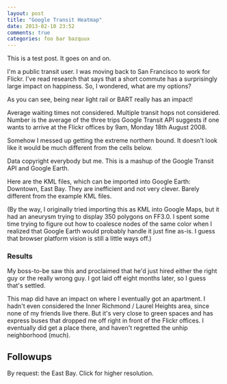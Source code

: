 ```yaml
---
layout: post
title: "Google Transit Heatmap"
date: 2013-02-10 23:52
comments: true
categories: foo bar bazquux
---
```

This is a test post. It goes on and on. 

I'm a public transit user. I was moving back to San Francisco to work for Flickr. I've read research that says that a short commute has a surprisingly large impact on happiness. So, I wondered, what are my options?

As you can see, being near light rail or BART really has an impact!

Average waiting times not considered. Multiple transit hops not considered. Number is the average of the three trips Google Transit API suggests if one wants to arrive at the Flickr offices by 9am, Monday 18th August 2008.

Somehow I messed up getting the extreme northern bound. It doesn't look like it would be much different from the cells below.

Data copyright everybody but me. This is a mashup of the Google Transit API and Google Earth.

Here are the KML files, which can be imported into Google Earth: Downtown, East Bay. They are inefficient and not very clever. Barely different from the example KML files.

(By the way, I originally tried importing this as KML into Google Maps, but it had an aneurysm trying to display 350 polygons on FF3.0. I spent some time trying to figure out how to coalesce nodes of the same color when I realized that Google Earth would probably handle it just fine as-is. I guess that browser platform vision is still a little ways off.)

### Results

My boss-to-be saw this and proclaimed that he'd just hired either the right guy or the really wrong guy. I got laid off eight months later, so I guess that's settled.

This map did have an impact on where I eventually got an apartment. I hadn't even considered the Inner Richmond / Laurel Heights area, since none of my friends live there. But it's very close to green spaces and has express buses that dropped me off right in front of the Flickr offices. I eventually did get a place there, and haven't regretted the unhip neighborhood (much).

## Followups

By request: the East Bay. Click for higher resolution.


